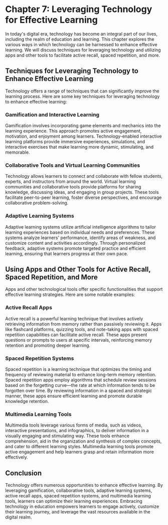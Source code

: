 # Chapter 7: Leveraging Technology for Effective Learning

In today's digital era, technology has become an integral part of our lives, including the realm of education and learning. This chapter explores the various ways in which technology can be harnessed to enhance effective learning. We will discuss techniques for leveraging technology and utilizing apps and other tools to facilitate active recall, spaced repetition, and more.

## Techniques for Leveraging Technology to Enhance Effective Learning

Technology offers a range of techniques that can significantly improve the learning process. Here are some key techniques for leveraging technology to enhance effective learning:

### Gamification and Interactive Learning

Gamification involves incorporating game elements and mechanics into the learning experience. This approach promotes active engagement, motivation, and enjoyment among learners. Technology-enabled interactive learning platforms provide immersive experiences, simulations, and interactive exercises that make learning more dynamic, stimulating, and memorable.

### Collaborative Tools and Virtual Learning Communities

Technology allows learners to connect and collaborate with fellow students, experts, and instructors from around the world. Virtual learning communities and collaborative tools provide platforms for sharing knowledge, discussing ideas, and engaging in group projects. These tools facilitate peer-to-peer learning, foster diverse perspectives, and encourage collaborative problem-solving.

### Adaptive Learning Systems

Adaptive learning systems utilize artificial intelligence algorithms to tailor learning experiences based on individual needs and preferences. These systems analyze learners' performance, identify areas of weakness, and customize content and activities accordingly. Through personalized feedback, adaptive systems promote targeted practice and efficient learning, ensuring that learners progress at their own pace.

## Using Apps and Other Tools for Active Recall, Spaced Repetition, and More

Apps and other technological tools offer specific functionalities that support effective learning strategies. Here are some notable examples:

### Active Recall Apps

Active recall is a powerful learning technique that involves actively retrieving information from memory rather than passively reviewing it. Apps like flashcard platforms, quizzing tools, and note-taking apps with spaced repetition capabilities can facilitate active recall. These apps present questions or prompts to users at specific intervals, reinforcing memory retention and promoting deeper learning.

### Spaced Repetition Systems

Spaced repetition is a learning technique that optimizes the timing and frequency of reviewing material to enhance long-term memory retention. Spaced repetition apps employ algorithms that schedule review sessions based on the forgetting curve—the rate at which information tends to be forgotten over time. By reviewing information in a spaced and strategic manner, these apps ensure efficient learning and promote durable knowledge retention.

### Multimedia Learning Tools

Multimedia tools leverage various forms of media, such as videos, interactive presentations, and infographics, to deliver information in a visually engaging and stimulating way. These tools enhance comprehension, aid in the organization and synthesis of complex concepts, and cater to different learning styles. Multimedia learning tools promote active engagement and help learners grasp and retain information more effectively.

## Conclusion

Technology offers numerous opportunities to enhance effective learning. By leveraging gamification, collaborative tools, adaptive learning systems, active recall apps, spaced repetition systems, and multimedia learning tools, learners can optimize their learning experiences. Embracing technology in education empowers learners to engage actively, customize their learning journey, and leverage the vast resources available in the digital realm.
